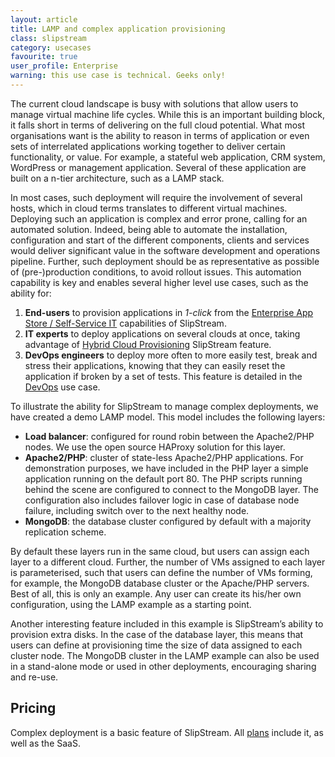 ```yaml
---
layout: article
title: LAMP and complex application provisioning
class: slipstream
category: usecases
favourite: true
user_profile: Enterprise
warning: this use case is technical. Geeks only!
---
```


The current cloud landscape is busy with solutions that allow users to manage virtual machine life cycles. While this is an important building block, it falls short in terms of delivering on the full cloud potential.
What most organisations want is the ability to reason in terms of application or even sets of interrelated applications working together to deliver certain functionality, or value. For example, a stateful web application, CRM system, WordPress or management application. Several of these application are built on a n-tier architecture, such as a LAMP stack.

In most cases, such deployment will require the involvement of several hosts, which in cloud terms translates to different virtual machines. Deploying such an application is complex and error prone, calling for an automated solution. Indeed, being able to automate the installation, configuration and start of the different components, clients and services would deliver significant value in the software development and operations pipeline. Further, such deployment should be as representative as possible of (pre-)production conditions, to avoid rollout issues. This automation capability is key and enables several higher level use cases, such as the ability for:

1. **End-users** to provision applications in *1-click* from the [Enterprise App Store / Self-Service IT](/products/slipstream-usecases.html#Enterprise-App-Store-/-Self-Service-IT) capabilities of SlipStream.
2. **IT experts** to deploy applications on several clouds at once, taking advantage of [Hybrid Cloud Provisioning](http://localhost:4000/products/slipstream-usecases.html#Hybrid-Cloud-Provisioning) SlipStream feature. 
3. **DevOps engineers** to deploy more often to more easily test, break and stress their applications, knowing that they can easily reset the application if broken by a set of tests. This feature is detailed in the [DevOps](http://localhost:4000/products/slipstream-usecases.html#DevOps-platform) use case.

To illustrate the ability for SlipStream to manage complex deployments, we have created a demo LAMP model. This model includes the following layers:

- **Load balancer**: configured for round robin between the Apache2/PHP nodes.  We use the open source HAProxy solution for this layer.
- **Apache2/PHP**: cluster of state-less Apache2/PHP applications. For demonstration purposes, we have included in the PHP layer a simple application running on the default port 80. The PHP scripts running behind the scene are configured to connect to the MongoDB layer. The configuration also includes failover logic in case of database node failure, including switch over to the next healthy node.
- **MongoDB**: the database cluster configured by default with a majority replication scheme.

By default these layers run in the same cloud, but users can assign each layer to a different cloud. Further, the number of VMs assigned to each layer is parameterised, such that users can define the number of VMs forming, for example, the MongoDB database cluster or the Apache/PHP servers. Best of all, this is only an example. Any user can create its his/her own configuration, using the LAMP example as a starting point.

Another interesting feature included in this example is SlipStream’s ability to provision extra disks. In the case of the database layer, this means that users can define at provisioning time the size of data assigned to each cluster node.  The MongoDB cluster in the LAMP example can also be used in a stand-alone mode or used in other deployments, encouraging sharing and re-use.


Pricing
----

Complex deployment is a basic feature of SlipStream. All [plans](/products/slipstream-pricing.html) include it, as well as the SaaS.
